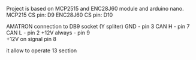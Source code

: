 Project is based on MCP2515 and ENC28J60 module and arduino nano. 
MCP215 CS pin: D9
ENC28J60 CS pin: D10

AMATRON connection to DB9 socket (Y spliter)
GND - pin 3
CAN H - pin 7
CAN L - pin 2
+12V always - pin 9  
+12V on signal pin 8 

it allow to operate 13 section


